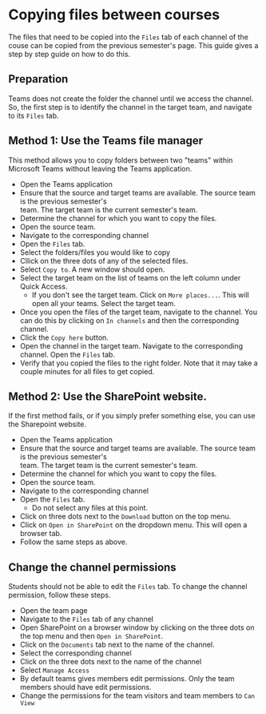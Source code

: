 # Copying files between courses

The files that need to be copied into the `Files` tab of each channel of the couse can be copied from the
previous semester's page. This guide gives a step by step guide on how to do this. 

## Preparation
Teams does not create the folder the channel until we access the channel. So, the first step is to
identify the channel in the target team, and navigate to its `Files` tab. 

## Method 1: Use the Teams file manager

This method allows you to copy folders between two "teams" within Microsoft Teams without leaving the
Teams application. 

* Open the Teams application
* Ensure that the source and target teams are available. The source team is the previous semester's  
  team. The target team is the current semester's team.  
* Determine the channel for which you want to copy the files. 
* Open the source team. 
* Navigate to the corresponding channel 
* Open the `Files` tab. 
* Select the folders/files you would like to copy
* Cllick on the three dots of any of the selected files. 
* Select `Copy to`. A new window should open. 
* Select the target team on the list of teams on the left column under Quick Access. 
    * If you don't see the target team. Click on `More places...`. This will open all your teams. Select
      the target team. 
* Once you open the files of the target team, navigate to the channel. You can do this by
  clicking on `In channels` and then the corresponding channel. 
* Click the `Copy here` button. 
* Open the channel in the target team. Navigate to the corresponding channel. Open the `Files` tab.
* Verify that you copied the files to the right folder. Note that it may take a couple minutes for all
  files to get copied. 


## Method 2: Use the SharePoint website. 
If the first method fails, or if you simply prefer something else, you can use the Sharepoint website. 

* Open the Teams application
* Ensure that the source and target teams are available. The source team is the previous semester's  
  team. The target team is the current semester's team.  
* Determine the channel for which you want to copy the files. 
* Open the source team. 
* Navigate to the corresponding channel 
* Open the `Files` tab. 
    * Do not select any files at this point.
* Click on three dots next to the `Download` button on the top menu. 
* Click on `Open in SharePoint` on the dropdown menu. This will open a browser tab. 
* Follow the same steps as above.

## Change the channel permissions
Students should not be able to edit the `Files` tab. To change the channel permission, 
follow these steps. 

* Open the team page
* Navigate to the `Files` tab of any channel
* Open SharePoint on a browser window by clicking on the three dots on the top menu and then `Open in
  SharePoint`.
* Click on the `Documents` tab next to the name of the channel. 
* Select the corresponding channel
* Click on the three dots next to the name of the channel
* Select `Manage Access`
* By default teams gives members edit permissions. Only the team members should have edit permissions. 
* Change the permissions for the team visitors and team members to `Can View`


